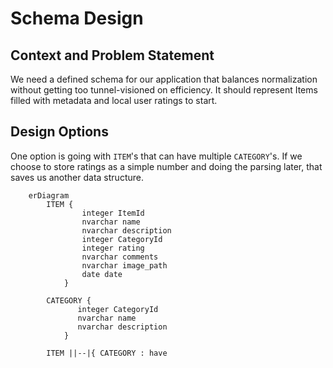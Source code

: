 # Schema Design

## Context and Problem Statement

We need a defined schema for our application that balances normalization without
getting too tunnel-visioned on efficiency.
It should represent Items filled with metadata and local user ratings to start.

## Design Options

One option is going with `ITEM`'s that can have multiple `CATEGORY`'s. If we choose
to store ratings as a simple number and doing the parsing later,
that saves us another data structure.

```mermaid
    erDiagram
        ITEM {
                integer ItemId
                nvarchar name
                nvarchar description
                integer CategoryId
                integer rating
                nvarchar comments
                nvarchar image_path
                date date
            }

        CATEGORY {
               integer CategoryId
               nvarchar name
               nvarchar description
            }

        ITEM ||--|{ CATEGORY : have
```
